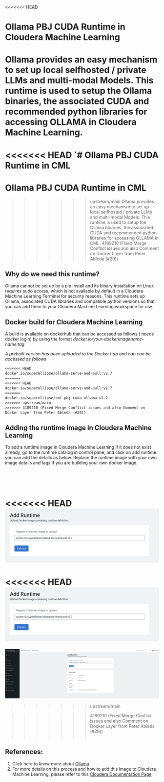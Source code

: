 <<<<<<< HEAD
# Ollama PBJ CUDA Runtime in Cloudera Machine Learning
Ollama provides an easy mechanism to set up local selfhosted / private LLMs and multi-modal Models. This runtime is used to setup the Ollama binaries, the associated CUDA and recommended python libraries for accessing OLLAMA in Cloudera Machine Learning. 
=======
<<<<<<< HEAD
`# Ollama PBJ CUDA Runtime in CML
=======
# Ollama PBJ CUDA Runtime in CML
>>>>>>> upstream/main
Ollama provides an easy mechanism to set up local selfhosted / private LLMs and multi-modal Models. This runtime is used to setup the Ollama binaries, the associated CUDA and recommended python libraries for accessing OLLAMA in CML. 
>>>>>>> 4189210 (Fixed Merge Conflict issues and also Comment on Docker Layer from Peter Ableda (#29))

## Why do we need this runtime?
Ollama cannot be set up by a pip install and its binary installation on Linux requires sudo access, which is not available by default in a Cloudera Machine Learning Terminal for security reasons. 
This runtime sets up Ollama, associated CUDA libraries and compatible python versions so that you can add them to your Cloudera Machine Learning workspace for use.



## Docker build for Cloudera Machine Learning 
A  build is available on dockerhub that can be accessed as follows ( needs docker login) by using the format _docker.io/your-dockerimagename-name:tag_ 

*A prebuilt version has been uploaded to the Docker hub and can can be accessed as follows*
```
<<<<<<< HEAD
docker.io/superellipse/ollama-serve-and-pull:v2.7
=======
<<<<<<< HEAD
docker.io/superellipse/ollama-serve-and-pull:v2.7
=======
docker.io/superellipse/cml-pbj-cuda-ollama:v1.2
>>>>>>> upstream/main
>>>>>>> 4189210 (Fixed Merge Conflict issues and also Comment on Docker Layer from Peter Ableda (#29))
```
## Adding the runtime image in Cloudera Machine Learning
To add a runtime image in Cloudera Machine Learning if it does not exist already, go to the runtime catalog in control pane, and click on add runtime. you can add the details as below. Replace the runtime image with your own image details and tags if you are building your own docker image.


 <br> <br>
<<<<<<< HEAD
![Adding Runtime](./picture/AddingRuntimeinCML.png)
=======
<<<<<<< HEAD
![Adding Runtime](./picture/AddingRuntimeinCML.png)
=======
![Adding Runtime](./picture/AddingRuntimeinCML.jpg)
>>>>>>> upstream/main

>>>>>>> 4189210 (Fixed Merge Conflict issues and also Comment on Docker Layer from Peter Ableda (#29))
<br><br>
## References: 
1. Click here to know more about [Ollama](https://www.ollama.com/)
2. For more details on this process and how to add this image to Cloudera Machine Learning, please refer to this [Cloudera Documentation Page](https://docs.cloudera.com/machine-learning/cloud/runtimes/topics/ml-runtimes-overview.html)